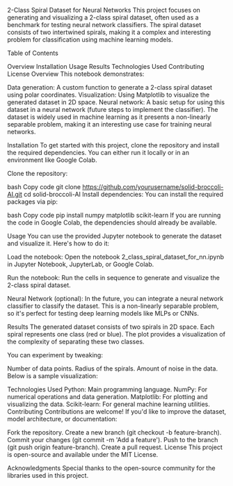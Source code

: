 2-Class Spiral Dataset for Neural Networks
This project focuses on generating and visualizing a 2-class spiral dataset, often used as a benchmark for testing neural network classifiers. The spiral dataset consists of two intertwined spirals, making it a complex and interesting problem for classification using machine learning models.

Table of Contents

Overview
Installation
Usage
Results
Technologies Used
Contributing
License
Overview
This notebook demonstrates:

Data generation: A custom function to generate a 2-class spiral dataset using polar coordinates.
Visualization: Using Matplotlib to visualize the generated dataset in 2D space.
Neural network: A basic setup for using this dataset in a neural network (future steps to implement the classifier).
The dataset is widely used in machine learning as it presents a non-linearly separable problem, making it an interesting use case for training neural networks.

Installation
To get started with this project, clone the repository and install the required dependencies. You can either run it locally or in an environment like Google Colab.

Clone the repository:

bash
Copy code
git clone https://github.com/yourusername/solid-broccoli-AI.git
cd solid-broccoli-AI
Install dependencies: You can install the required packages via pip:

bash
Copy code
pip install numpy matplotlib scikit-learn
If you are running the code in Google Colab, the dependencies should already be available.

Usage
You can use the provided Jupyter notebook to generate the dataset and visualize it. Here's how to do it:

Load the notebook: Open the notebook 2_class_spiral_dataset_for_nn.ipynb in Jupyter Notebook, JupyterLab, or Google Colab.

Run the notebook: Run the cells in sequence to generate and visualize the 2-class spiral dataset.

Neural Network (optional): In the future, you can integrate a neural network classifier to classify the dataset. This is a non-linearly separable problem, so it's perfect for testing deep learning models like MLPs or CNNs.

Results
The generated dataset consists of two spirals in 2D space. Each spiral represents one class (red or blue). The plot provides a visualization of the complexity of separating these two classes.

You can experiment by tweaking:

Number of data points.
Radius of the spirals.
Amount of noise in the data.
Below is a sample visualization:


Technologies Used
Python: Main programming language.
NumPy: For numerical operations and data generation.
Matplotlib: For plotting and visualizing the data.
Scikit-learn: For general machine learning utilities.
Contributing
Contributions are welcome! If you'd like to improve the dataset, model architecture, or documentation:

Fork the repository.
Create a new branch (git checkout -b feature-branch).
Commit your changes (git commit -m 'Add a feature').
Push to the branch (git push origin feature-branch).
Create a pull request.
License
This project is open-source and available under the MIT License.

Acknowledgments
Special thanks to the open-source community for the libraries used in this project.

